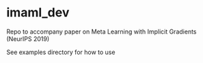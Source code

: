 # imaml_dev
Repo to accompany paper on Meta Learning with Implicit Gradients (NeurIPS 2019)

See examples directory for how to use

